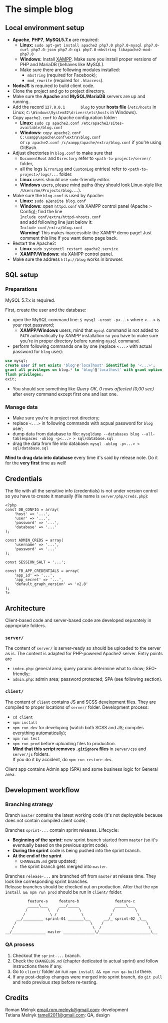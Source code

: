 # The simple blog



## Local environment setup

- **Apache**, **PHP7**, **MySQL5.7.x** are required:
  - **Linux:** `sudo apt-get install apache2 php7.0 php7.0-mysql php7.0-curl php7.0-json php7.0-cgi php7.0-mbstring libapache2-mod-php7.0`
  - **Windows:** Install [XAMPP](https://www.apachefriends.org/index.html). Make sure you install proper versions of PHP and MariaDB (behaves like MySQL).
  - Make sure there are following modules installed:
    - `mbstring` (required for Facebook);
    - `mod_rewrite` (required for `.htaccess`).
- **NodeJS** is required to build client code.
- Clone the project and go to project directory.
- Make sure the **Apache** and **MySQL/MariaDB** servers are up and running.
- Add the record `127.0.0.1       blog` to your **hosts file** (`/etc/hosts` in Linux; `C:\Windows\System32\drivers\etc\hosts` in Windows).
- Copy `apache2.conf` to Apache configuration folder:
  - **Linux:** `sudo cp apache2.conf /etc/apache2/sites-available/blog.conf`
  - **Windows:** `copy apache2.conf C:\xampp\apache\conf\extra\blog.conf`  
   or `cp apache2.conf /c/xampp/apache/extra/blog.conf` if you're using GitBash.
- Adjust directories in `blog.conf` to make sure that
  - `DocumentRoot` and `Directory` refer to `<path-to-project>/server/` folder,
  - all the logs (`ErrorLog` and `CustomLog` entries) refer to `<path-to-project>/logs/...` folder.
  - **Linux** users should use `sudo`-friendly editor.
  - **Windows** users, please mind paths (they should look Linux-style like `/Users/me/Projects/blog...`).
- Make sure the `blog.conf` is used by Apache:
  - **Linux:** `sudo a2ensite blog.conf`
  - **Windows:** open `httpd.conf` via XAMPP control panel (Apache > Config); find the line  
   `Include conf/extra/httpd-vhosts.conf`  
   and add following line just below it:  
   `Include conf/extra/blog.conf`  
   **Warning!** This makes inaccessible the XAMPP demo page! Just comment this line if you want demo page back.
- Restart the Apache2:
  - **Linux** `sudo systemctl restart apache2.service`
  - **XAMPP/Windows:** via XAMPP control panel.
- Make sure the address `http://blog` works in browser.



## SQL setup

### Preparations

MySQL 5.7.x is required.

First, create the user and the database:
- open the MySQL command line: `$ mysql -uroot -p<...>` where `<...>` is your root password;
  - **XAMPP/Windows** users, mind that `mysql` command is not added to `PATH` automatically by XAMPP installation so you have to make sure you're in proper directory before running `mysql` command.
- perform following commands one by one (replace `<...>` with actual password for `blog` user):
```sql
use mysql;
create user if not exists 'blog'@'localhost' identified by '<...>';
grant all privileges on blog.* to 'blog'@'localhost' with grant option;
flush privileges;
exit;
```
- You should see something like _Query OK, 0 rows affected (0,00 sec)_ after every command except first one and last one.

### Manage data

- Make sure you're in project root directory;
- replace `<...>` in following commands with acpual password for `blog` user;
- dump data from database to file: `mysqldump --databases blog --all-tablespaces -ublog -p<...> > sql/database.sql`
- drag the data from file into database: `mysql -ublog -p<...> < sql/database.sql`

**Mind to drag data into database** every time it's said by release note. Do it for the **very first** time as well!



## Credentials

The file with all the sensitive info (credentials) is not under version control so you have to create it manually (file name is `server/php/creds.php`):
```
<?php
const DB_CONFIG = array(
    'host' => '...',
    'user' => '...',
    'password' => '...',
    'database' => '...'
);

const ADMIN_CREDS = array(
    'username' => '...',
    'password' => '...'
);

const SESSION_SALT = '...';

const FB_APP_CREDENTIALS = array(
    'app_id' => '...',
    'app_secret' => '...',
    'default_graph_version' => 'v2.8'
);
?>
```



## Architecture
Client-based code and server-based code are developed separately in appropriate folders.

### `server/`

The content of `server/` is server-ready so should be uploaded to the server as is. The content is adapted for PHP-powered Apache2 server. Entry points are
- `index.php`: general area; query params determine what to show; SEO-friendly;
- `admin.php`: admin area; password protected; SPA (see following section).

### `client/`

The content of `client` contains JS and SCSS development files. They are compiled to proper locations of `server/` folder. Development process:
- `cd client`
- `npm install`
- `npm run dev` for developing (watch both SCSS and JS; compiles everything automatically);
- `npm run test`
- `npm run prod` before uploading files to production.  
   **Mind that this script removes `.gitignore` files** in `server/css` and `server/js` folders.  
   If you do it by accident, do `npm run restore-dev`.

Client app contains Admin app (SPA) and some business logic for General area.



## Development workflow

### Branching strategy

Branch `master` contains the latest working code (it's not deployable because does not contain compiled client code).

Branches `sprint-...` contain sprint releases. Lifecycle:
- **Beginning of the sprint:** new sprint branch started from `master` (so it's eventually based on the previous sprint code).
- **During the sprint** code is being pushed into the sprint branch.
- **At the end of the sprint**
  - `CHANGELOG.md` gets updated;
  - the sprint branch gets merged into `master`.

Branches `release-...` are branched off from `master` at release time. They look like corresponding sprint branches.  
   Release branches should be checked out on production. After that the `npm install && npm run prod` should be run in `client/` folder.

```
          feature-a     feature-b                feature-c          
          _____\___     ___/_____                _____\___          
         /         \   /         \              /         \         
        /           \ /           \            /           \        
     __/_________ sprint-01 _______\__      __/_ sprint-02 _\__     
    /                                 \    /                   \    
   /                                   \  /                     \   
__/_______________ master ______________\/_______________________\__
```

### QA process

1. Checkout the `sprint-...` branch.
1. Check the `CHANGELOG.md` (chapter dedicated to actual sprint) and follow instructions there if any.
1. Go to `client/` folder an run `npm install && npm run qa-build` there.
1. If any post-deploy changes were merged into sprint branch, do `git pull` and redo previous step before re-testing.



## Credits

Roman Melnyk [email.rom.melnyk@gmail.com](mailto:email.rom.melnyk@gmail.com): development  
Tetiana Melnyk [tamell2011@gmail.com](mailto:tamell2011@gmail.com): QA, design

